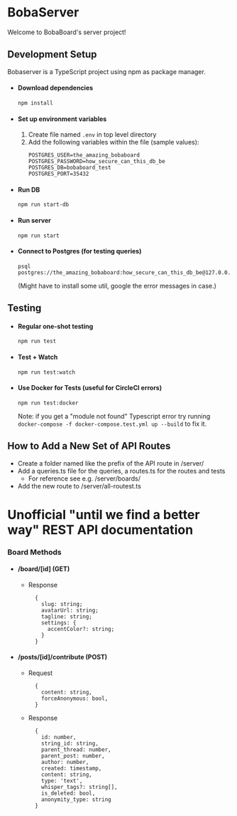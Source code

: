 # BobaServer

Welcome to BobaBoard's server project!

## Development Setup

Bobaserver is a TypeScript project using npm as package manager.

- #### Download dependencies
  ```
  npm install
  ```
- #### Set up environment variables

  1. Create file named `.env` in top level directory
  2. Add the following variables within the file (sample values):
     ```
     POSTGRES_USER=the_amazing_bobaboard
     POSTGRES_PASSWORD=how_secure_can_this_db_be
     POSTGRES_DB=bobaboard_test
     POSTGRES_PORT=35432
     ```

- #### Run DB

  ```
  npm run start-db
  ```

- #### Run server

  ```
  npm run start
  ```

- #### Connect to Postgres (for testing queries)

  ```
  psql postgres://the_amazing_bobaboard:how_secure_can_this_db_be@127.0.0.1:35432/bobaboard_test
  ```

  (Might have to install some util, google the error messages in case.)

## Testing

- #### Regular one-shot testing
  ```
  npm run test
  ```
- #### Test + Watch
  ```
  npm run test:watch
  ```
- #### Use Docker for Tests (useful for CircleCI errors)

  ```
  npm run test:docker
  ```

  Note: if you get a "module not found" Typescript error try running `docker-compose -f docker-compose.test.yml up --build` to fix it.

## How to Add a New Set of API Routes

- Create a folder named like the prefix of the API route in /server/
- Add a queries.ts file for the queries, a routes.ts for the routes and tests
  - For reference see e.g. /server/boards/
- Add the new route to /server/all-routest.ts

# Unofficial "until we find a better way" REST API documentation

### Board Methods

- #### /board/[id] \(GET)
  - Response
    ```
      {
        slug: string;
        avatarUrl: string;
        tagline: string;
        settings: {
          accentColor?: string;
        }
      }
    ```
- #### /posts/[id]/contribute (POST)
  - Request
    ```
      {
        content: string,
        forceAnonymous: bool,
      }
    ```
  - Response
    ```
      {
        id: number,
        string_id: string,
        parent_thread: number,
        parent_post: number,
        author: number,
        created: timestamp,
        content: string,
        type: 'text',
        whisper_tags?: string[],
        is_deleted: bool,
        anonymity_type: string
      }
    ```
